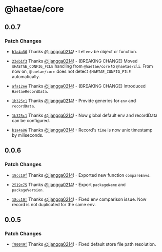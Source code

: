 # @haetae/core

## 0.0.7

### Patch Changes

- [`b1a4a86`](https://github.com/jjangga0214/haetae/commit/b1a4a86bc725fb3f3e5ba71cb7422455e272cf2a) Thanks [@jjangga0214](https://github.com/jjangga0214)! - Let `env` be object or function.

- [`23eb1f3`](https://github.com/jjangga0214/haetae/commit/23eb1f3dad8e55e178c6375064b41b5a2e33fe6e) Thanks [@jjangga0214](https://github.com/jjangga0214)! - (BREAKING CHANGE) Moved `$HAETAE_CONFIG_FILE` handling from `@haetae/core` to `@haetae/cli`. From now on, `@haetae/core` does not detect `$HAETAE_CONFIG_FILE` automatically.

- [`afa12ee`](https://github.com/jjangga0214/haetae/commit/afa12eee27560856fa40754f9d04aaa3bf920c1d) Thanks [@jjangga0214](https://github.com/jjangga0214)! - (BREAKING CHANGE) Introduced `HaetaeRecordData`.

- [`1b325c1`](https://github.com/jjangga0214/haetae/commit/1b325c1e5de124fbbd09cd3910cf77b30164f990) Thanks [@jjangga0214](https://github.com/jjangga0214)! - Provide generics for `env` and `recordData`.

- [`1b325c1`](https://github.com/jjangga0214/haetae/commit/1b325c1e5de124fbbd09cd3910cf77b30164f990) Thanks [@jjangga0214](https://github.com/jjangga0214)! - Now global default env and recordData can be configured.

- [`b1a4a86`](https://github.com/jjangga0214/haetae/commit/b1a4a86bc725fb3f3e5ba71cb7422455e272cf2a) Thanks [@jjangga0214](https://github.com/jjangga0214)! - Record's `time` is now unix timestamp by miliseconds.

## 0.0.6

### Patch Changes

- [`18cc10f`](https://github.com/jjangga0214/haetae/commit/18cc10fe6504e2ba7c13c40e78237bbe20abc07b) Thanks [@jjangga0214](https://github.com/jjangga0214)! - Exported new function `compareEnvs`.

- [`2519c75`](https://github.com/jjangga0214/haetae/commit/2519c75646778e9f882755f7185bb737ae589b67) Thanks [@jjangga0214](https://github.com/jjangga0214)! - Export `packageName` and `packageVersion`.

- [`18cc10f`](https://github.com/jjangga0214/haetae/commit/18cc10fe6504e2ba7c13c40e78237bbe20abc07b) Thanks [@jjangga0214](https://github.com/jjangga0214)! - Fixed env comparison issue. Now record is not duplicated for the same env.

## 0.0.5

### Patch Changes

- [`f90049f`](https://github.com/jjangga0214/haetae/commit/f90049f79d288815f9ee4122ded81a3df9191b23) Thanks [@jjangga0214](https://github.com/jjangga0214)! - Fixed default store file path resolution.
